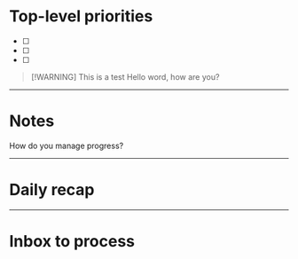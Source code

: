 # Top-level priorities
- [ ] 
- [ ] 
- [ ] 


> [!WARNING] This is a test
> Hello word, how are you? 

---
# Notes
How do you manage progress? 



--- 
# Daily recap





--- 
# Inbox to process


